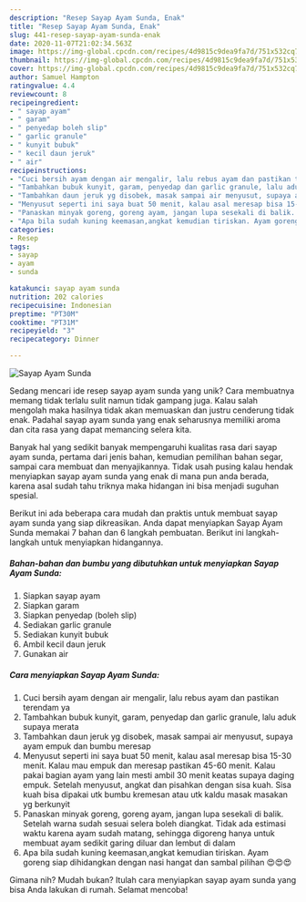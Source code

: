 ```yaml
---
description: "Resep Sayap Ayam Sunda, Enak"
title: "Resep Sayap Ayam Sunda, Enak"
slug: 441-resep-sayap-ayam-sunda-enak
date: 2020-11-07T21:02:34.563Z
image: https://img-global.cpcdn.com/recipes/4d9815c9dea9fa7d/751x532cq70/sayap-ayam-sunda-foto-resep-utama.jpg
thumbnail: https://img-global.cpcdn.com/recipes/4d9815c9dea9fa7d/751x532cq70/sayap-ayam-sunda-foto-resep-utama.jpg
cover: https://img-global.cpcdn.com/recipes/4d9815c9dea9fa7d/751x532cq70/sayap-ayam-sunda-foto-resep-utama.jpg
author: Samuel Hampton
ratingvalue: 4.4
reviewcount: 8
recipeingredient:
- " sayap ayam"
- " garam"
- " penyedap boleh slip"
- " garlic granule"
- " kunyit bubuk"
- " kecil daun jeruk"
- " air"
recipeinstructions:
- "Cuci bersih ayam dengan air mengalir, lalu rebus ayam dan pastikan terendam ya"
- "Tambahkan bubuk kunyit, garam, penyedap dan garlic granule, lalu aduk supaya merata"
- "Tambahkan daun jeruk yg disobek, masak sampai air menyusut, supaya ayam empuk dan bumbu meresap"
- "Menyusut seperti ini saya buat 50 menit, kalau asal meresap bisa 15-30 menit. Kalau mau empuk dan meresap pastikan 45-60 menit. Kalau pakai bagian ayam yang lain mesti ambil 30 menit keatas supaya daging empuk. Setelah menyusut, angkat dan pisahkan dengan sisa kuah. Sisa kuah bisa dipakai utk bumbu kremesan atau utk kaldu masak masakan yg berkunyit"
- "Panaskan minyak goreng, goreng ayam, jangan lupa sesekali di balik. Setelah warna sudah sesuai selera boleh diangkat. Tidak ada estimasi waktu karena ayam sudah matang, sehingga digoreng hanya untuk membuat ayam sedikit garing diluar dan lembut di dalam"
- "Apa bila sudah kuning keemasan,angkat kemudian tiriskan. Ayam goreng siap dihidangkan dengan nasi hangat dan sambal pilihan 😍😍😍"
categories:
- Resep
tags:
- sayap
- ayam
- sunda

katakunci: sayap ayam sunda 
nutrition: 202 calories
recipecuisine: Indonesian
preptime: "PT30M"
cooktime: "PT31M"
recipeyield: "3"
recipecategory: Dinner

---
```



![Sayap Ayam Sunda](https://img-global.cpcdn.com/recipes/4d9815c9dea9fa7d/751x532cq70/sayap-ayam-sunda-foto-resep-utama.jpg)

Sedang mencari ide resep sayap ayam sunda yang unik? Cara membuatnya memang tidak terlalu sulit namun tidak gampang juga. Kalau salah mengolah maka hasilnya tidak akan memuaskan dan justru cenderung tidak enak. Padahal sayap ayam sunda yang enak seharusnya memiliki aroma dan cita rasa yang dapat memancing selera kita.

Banyak hal yang sedikit banyak mempengaruhi kualitas rasa dari sayap ayam sunda, pertama dari jenis bahan, kemudian pemilihan bahan segar, sampai cara membuat dan menyajikannya. Tidak usah pusing kalau hendak menyiapkan sayap ayam sunda yang enak di mana pun anda berada, karena asal sudah tahu triknya maka hidangan ini bisa menjadi suguhan spesial.




Berikut ini ada beberapa cara mudah dan praktis untuk membuat sayap ayam sunda yang siap dikreasikan. Anda dapat menyiapkan Sayap Ayam Sunda memakai 7 bahan dan 6 langkah pembuatan. Berikut ini langkah-langkah untuk menyiapkan hidangannya.

<!--inarticleads1-->

##### Bahan-bahan dan bumbu yang dibutuhkan untuk menyiapkan Sayap Ayam Sunda:

1. Siapkan  sayap ayam
1. Siapkan  garam
1. Siapkan  penyedap (boleh slip)
1. Sediakan  garlic granule
1. Sediakan  kunyit bubuk
1. Ambil  kecil daun jeruk
1. Gunakan  air




<!--inarticleads2-->

##### Cara menyiapkan Sayap Ayam Sunda:

1. Cuci bersih ayam dengan air mengalir, lalu rebus ayam dan pastikan terendam ya
1. Tambahkan bubuk kunyit, garam, penyedap dan garlic granule, lalu aduk supaya merata
1. Tambahkan daun jeruk yg disobek, masak sampai air menyusut, supaya ayam empuk dan bumbu meresap
1. Menyusut seperti ini saya buat 50 menit, kalau asal meresap bisa 15-30 menit. Kalau mau empuk dan meresap pastikan 45-60 menit. Kalau pakai bagian ayam yang lain mesti ambil 30 menit keatas supaya daging empuk. Setelah menyusut, angkat dan pisahkan dengan sisa kuah. Sisa kuah bisa dipakai utk bumbu kremesan atau utk kaldu masak masakan yg berkunyit
1. Panaskan minyak goreng, goreng ayam, jangan lupa sesekali di balik. Setelah warna sudah sesuai selera boleh diangkat. Tidak ada estimasi waktu karena ayam sudah matang, sehingga digoreng hanya untuk membuat ayam sedikit garing diluar dan lembut di dalam
1. Apa bila sudah kuning keemasan,angkat kemudian tiriskan. Ayam goreng siap dihidangkan dengan nasi hangat dan sambal pilihan 😍😍😍




Gimana nih? Mudah bukan? Itulah cara menyiapkan sayap ayam sunda yang bisa Anda lakukan di rumah. Selamat mencoba!

